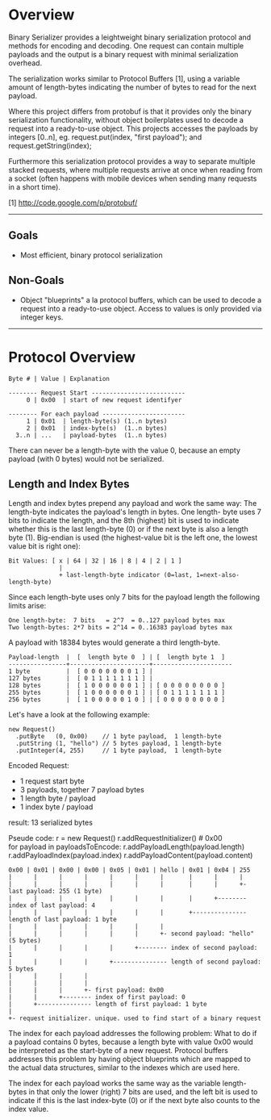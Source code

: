 Overview
========

Binary Serializer provides a leightweight binary serialization protocol and 
methods for encoding and decoding. One request can contain multiple payloads
and the output is a binary request with minimal serialization overhead.

The serialization works similar to Protocol Buffers [1], using a variable
amount of length-bytes indicating the number of bytes to read for the next
payload. 

Where this project differs from protobuf is that it provides only the 
binary serialization functionality, without object boilerplates used to 
decode a request into a ready-to-use object. This projects accesses the 
payloads by integers [0..n], eg. request.put(index, "first payload"); and 
request.getString(index);

Furthermore this serialization protocol provides a way to separate multiple 
stacked requests, where multiple requests arrive at once when reading from
a socket (often happens with mobile devices when sending many requests in 
a short time).

[1] http://code.google.com/p/protobuf/

-----
 
Goals
-----
* Most efficient, binary protocol serialization

Non-Goals
---------
* Object "blueprints" a la protocol buffers, which can be used to decode
  a request into a ready-to-use object. Access to values is only provided
  via integer keys.


-----

Protocol Overview
=================

    Byte # | Value | Explanation
    
    -------- Request Start --------------------------
         0 | 0x00  | start of new request identifyer
         
    -------- For each payload -----------------------
         1 | 0x01  | length-byte(s) (1..n bytes) 
         2 | 0x01  | index-byte(s)  (1..n bytes)
      3..n | ...   | payload-bytes  (1..n bytes) 
     
There can never be a length-byte with the value 0, because an empty payload
(with 0 bytes) would not be serialized.
     
Length and Index Bytes
----------------------
Length and index bytes prepend any payload and work the same way: 
The length-byte indicates the payload's length in bytes. One length-
byte uses 7 bits to indicate the length, and the 8th (highest) bit is used to 
indicate whether this is the last length-byte (0) or if the next byte is also
a length byte (1). Big-endian is used (the highest-value bit is the left one,
the lowest value bit is right one):

    Bit Values: [ x | 64 | 32 | 16 | 8 | 4 | 2 | 1 ]
                  | 
                  + last-length-byte indicator (0=last, 1=next-also-length-byte)
  

Since each length-byte uses only 7 bits for the payload length the following
limits arise:
  
    One length-byte:  7 bits   = 2^7  = 0..127 payload bytes max
    Two length-bytes: 2*7 bits = 2^14 = 0..16383 payload bytes max 

A payload with 18384 bytes would generate a third length-byte.


    Payload-length  |  [  length byte 0  ] | [  length byte 1  ]
    ----------------+----------------------+----------------------  
    1 byte          |  [ 0 0 0 0 0 0 0 1 ] |
    127 bytes       |  [ 0 1 1 1 1 1 1 1 ] |                         
    128 bytes       |  [ 1 0 0 0 0 0 0 1 ] | [ 0 0 0 0 0 0 0 0 ]  
    255 bytes       |  [ 1 0 0 0 0 0 0 1 ] | [ 0 1 1 1 1 1 1 1 ]
    256 bytes       |  [ 1 0 0 0 0 0 1 0 ] | [ 0 0 0 0 0 0 0 0 ]

Let's have a look at the following example:  

    new Request()
      .putByte   (0, 0x00)    // 1 byte payload,  1 length-byte
      .putString (1, "hello") // 5 bytes payload, 1 length-byte 
      .putInteger(4, 255)     // 1 byte payload,  1 length-byte

Encoded Request:

- 1 request start byte
- 3 payloads, together 7 payload bytes
- 1 length byte / payload
- 1 index byte / payload

result: 13 serialized bytes

Pseude code:
    r = new Request()
    r.addRequestInitializer() # 0x00  
    for payload in payloadsToEncode:
        r.addPayloadLength(payload.length)
        r.addPayloadIndex(payload.index)
        r.addPayloadContent(payload.content)
  
    0x00 | 0x01 | 0x00 | 0x00 | 0x05 | 0x01 | hello | 0x01 | 0x04 | 255
    |      |      |      |      |      |      |       |      |      |
    |      |      |      |      |      |      |       |      |      +- last payload: 255 (1 byte)
    |      |      |      |      |      |      |       |      +-------- index of last payload: 4
    |      |      |      |      |      |      |       +--------------- length of last payload: 1 byte
    |      |      |      |      |      |      |
    |      |      |      |      |      |      +- second payload: "hello" (5 bytes)
    |      |      |      |      |      +-------- index of second payload: 1
    |      |      |      |      +--------------- length of second payload: 5 bytes
    |      |      |      |
    |      |      |      |       
    |      |      |      +- first payload: 0x00
    |      |      +-------- index of first payload: 0
    |      +--------------- length of first payload: 1 byte
    |   
    +- request initializer. unique. used to find start of a binary request

The index for each payload addresses the following problem: What to do if a 
payload contains 0 bytes, because a length byte with value 0x00 would be 
interpreted as the start-byte of a new request. Protocol buffers addresses
this problem by having object blueprints which are mapped to the actual 
data structures, similar to the indexes which are used here.

The index for each payload works the same way as the variable length-bytes in 
that only the lower (right) 7 bits are used, and the left bit is used to
indicate if this is the last index-byte (0) or if the next byte also counts
to the index value.
 
